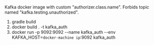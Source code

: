 Kafka docker image with custom "authorizer.class.name". Forbids topic named "kafka.testing.unauthorized".

1. gradle build
2. docker build . -t kafka_auth
3. docker run -p 9092:9092 --name kafka_auth --env KAFKA_HOST=`docker-machine ip`:9092 kafka_auth